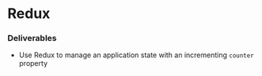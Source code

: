 # Redux 

### Deliverables
* Use Redux to manage an application state with an incrementing `counter` property